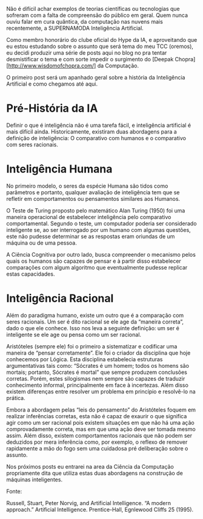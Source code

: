 Não é difícil achar exemplos de teorias científicas ou tecnologias que sofreram
com a falta de compreensão do público em geral. Quem nunca ouviu falar em cura
quântica, da computação nas nuvens mais recentemente, a SUPERNAMODA
Inteligência Artificial.

Como membro honorário do clube oficial do Hype da IA, e aproveitando que eu
estou estudando sobre o assunto que será tema do meu TCC (oremos), eu decidi
produzir uma série de posts aqui no blog no pra tentar desmistificar o tema e
com sorte impedir o surgimento do [Deepak
Chopra][http://www.wisdomofchopra.com/] da Computação.

O primeiro post será um apanhado geral sobre a história da Inteligência
Artificial e como chegamos até aqui.

Pré-História da IA
==================

Definir o que é inteligência não é uma tarefa fácil, e inteligência artificial
é mais difícil ainda. Historicamente, existiram duas abordagens para a
definição de inteligência: O comparativo com humanos e o comparativo com seres
racionais.

Inteligência Humana
===================

No primeiro modelo, o seres da espécie Humana são tidos como parâmetros e
portanto, qualquer avaliação de inteligência tem que se refletir em
comportamentos ou pensamentos similares aos Humanos.

O Teste de Turing proposto pelo matemático Alan Turing (1950) foi uma maneira
operacional de estabelecer inteligência pelo comparativo comportamental.
Segundo o teste, um computador poderia ser considerado inteligente se, ao ser
interrogado por um humano com algumas questões, este não pudesse determinar se
as respostas eram oriundas de um máquina ou de uma pessoa.

A Ciência Cognitiva por outro lado, busca compreender o mecanismo pelos quais
os humanos são capazes de pensar e à partir disso estabelecer comparações com
algum algoritmo que eventualmente pudesse replicar estas capacidades.

Inteligência Racional
=====================

Além do paradigma humano, existe um outro que é a comparação com seres
racionais. Um ser é dito racional se ele age da “maneira correta”, dado o que
ele conhece.  Isso nos leva a seguinte definição: um ser é inteligente se ele
age ou pensa como um ser racional.

Aristóteles (sempre ele) foi o primeiro a sistematizar e codificar uma maneira
de “pensar corretamente”. Ele foi o criador da disciplina que hoje conhecemos
por Lógica. Esta disciplina estabelecia estruturas argumentativas tais como:
“Sócrates é um homem; todos os homens são mortais; portanto, Sócrates é mortal”
que sempre produzem conclusões corretas. Porém, estes silogismas nem sempre são
capazes de traduzir conhecimento informal, principalmente em face à incertezas.
Além disso existem diferenças entre resolver um problema em princípio e
resolvê-lo na prática.

Embora a abordagem pelas “leis do pensamento” do Aristóteles foquem em realizar
inferências corretas, esta não é capaz de exaurir o que significa agir como um
ser racional pois existem situações em que não há uma ação comprovadamente
correta, mas em que uma ação deve ser tomada mesmo assim. Além disso, existem
comportamentos racionais que não podem ser deduzidos por mera inferência como,
por exemplo, o reflexo de remover rapidamente a mão do fogo sem uma cuidadosa
pré deliberação sobre o assunto.

Nos próximos posts eu entrarei na area da Ciência da Computação propriamente
dita que utiliza estas duas abordagens na construção de máquinas inteligentes.

Fonte:

Russell, Stuart, Peter Norvig, and Artificial Intelligence. “A modern
approach.” Artificial Intelligence. Prentice-Hall, Egnlewood Cliffs 25 (1995).

